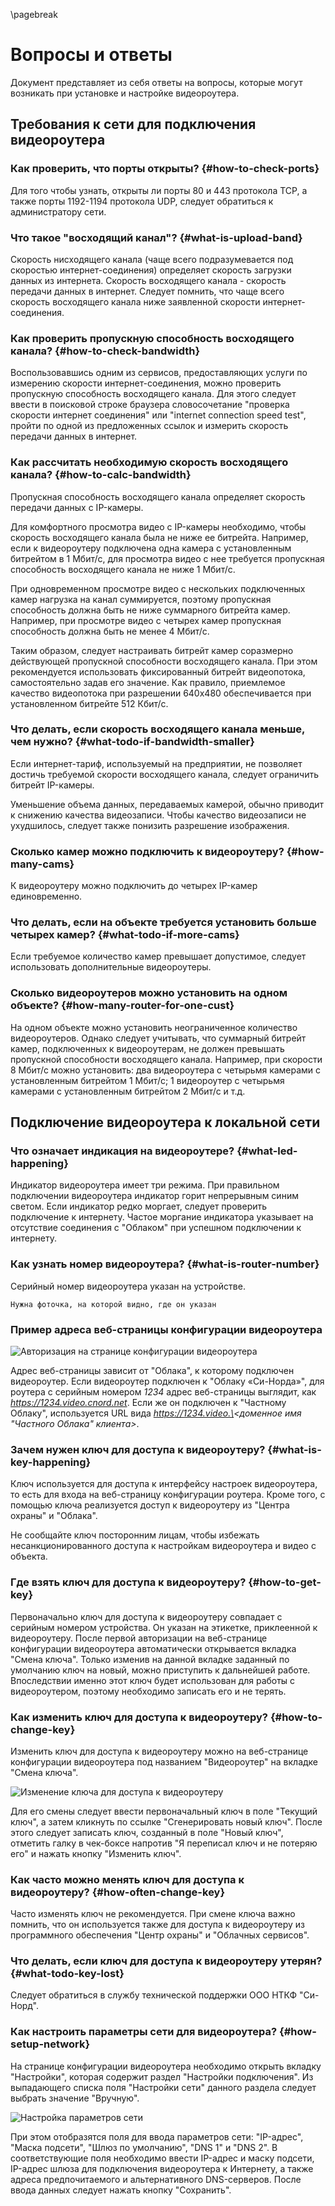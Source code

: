 \pagebreak

# Вопросы и ответы

Документ представляет из себя ответы на вопросы, которые могут возникать при установке и настройке видеороутера.

## Требования к сети для подключения видеороутера

### Как проверить, что порты открыты? {#how-to-check-ports}

Для того чтобы узнать, открыты ли порты 80 и 443 протокола TCP, а также порты 1192-1194 протокола UDP, следует обратиться к администратору сети.

### Что такое "восходящий канал"? {#what-is-upload-band}

Скорость нисходящего канала (чаще всего подразумевается под скоростью интернет-соединения) определяет скорость загрузки данных из интернета. Скорость восходящего канала - скорость передачи данных в интернет. Следует помнить, что чаще всего скорость восходящего канала ниже заявленной скорости интернет-соединения. 

### Как проверить пропускную способность восходящего канала? {#how-to-check-bandwidth}

Воспользовавшись одним из сервисов, предоставляющих услуги по измерению скорости интернет-соединения, можно проверить пропускную способность восходящего канала. Для этого следует ввести в поисковой строке браузера словосочетание "проверка скорости интернет соединения" или "internet connection speed test", пройти по одной из предложенных ссылок и измерить скорость передачи данных в интернет.

### Как рассчитать необходимую скорость восходящего канала? {#how-to-calc-bandwidth}

Пропускная способность восходящего канала определяет скорость передачи данных с IP-камеры. 

Для комфортного просмотра видео с IP-камеры необходимо, чтобы скорость восходящего канала была не ниже ее битрейта. Например, если к видеороутеру подключена одна камера с установленным битрейтом в 1 Мбит/с, для просмотра видео с нее  требуется пропускная способность восходящего канала не ниже 1 Мбит/с.

При одновременном просмотре видео с нескольких подключенных камер нагрузка на канал суммируется, поэтому пропускная способность должна быть не ниже суммарного битрейта камер. Например, при просмотре видео с четырех камер пропускная способность должна быть не менее 4 Мбит/с.

Таким образом, следует настраивать битрейт камер соразмерно действующей пропускной способности восходящего канала. 
При этом рекомендуется использовать фиксированный битрейт видеопотока, самостоятельно задав его значение. Как правило, приемлемое качество видеопотока при разрешении 640х480 обеспечивается при установленном битрейте 512 Кбит/с.

### Что делать, если скорость восходящего канала меньше, чем нужно? {#what-todo-if-bandwidth-smaller}

Если интернет-тариф, используемый на предприятии, не позволяет достичь требуемой скорости восходящего канала, следует ограничить битрейт IP-камеры.

Уменьшение объема данных, передаваемых камерой, обычно приводит к снижению качества видеозаписи. Чтобы качество видеозаписи не  ухудшилось, следует также понизить разрешение изображения.

### Сколько камер можно подключить к видеороутеру? {#how-many-cams}

К видеороутеру можно подключить до четырех IP-камер единовременно.

### Что делать, если на объекте требуется установить больше четырех камер? {#what-todo-if-more-cams}

Если требуемое количество камер превышает допустимое, следует использовать дополнительные видеороутеры.

### Сколько видеороутеров можно установить на одном объекте? {#how-many-router-for-one-cust}

На одном объекте можно установить неограниченное количество видеороутеров. Однако следует учитывать, что суммарный битрейт камер, подключенных к видеороутерам, не должен превышать пропускной способности восходящего канала. Например, при скорости 8 Мбит/с можно установить: два видеороутера с четырьмя камерами с установленным битрейтом 1 Мбит/с; 1 видеороутер с четырьмя камерами с установленным битрейтом 2 Мбит/с и т.д.

## Подключение видеороутера к локальной сети

### Что означает индикация на видеороутере? {#what-led-happening}

Индикатор видеороутера имеет три режима. При правильном подключении видеороутера индикатор горит непрерывным синим светом. Если индикатор редко моргает, следует проверить подключение к интернету. Частое моргание индикатора указывает на отсутствие соединения с "Облаком" при успешном подключении к интернету.

### Как узнать номер видеороутера? {#what-is-router-number}

Серийный номер видеороутера указан на устройстве. 

`Нужна фоточка, на которой видно, где он указан`

### Пример адреса веб-страницы конфигурации видеороутера

![Авторизация на странице конфигурации видеороутера][id-02-01-01]

Адрес веб-страницы зависит от "Облака", к которому подключен видеороутер. Если видеороутер подключен к "Облаку «Си-Норда»", для роутера с серийным номером *1234* адрес веб-страницы выглядит, как *https://1234.video.cnord.net*. Если же он подключен к "Частному Облаку", используется URL вида *https://1234.video.\<доменное имя "Частного Облака" клиента\>*.

### Зачем нужен ключ для доступа к видеороутеру? {#what-is-key-happening}

Ключ используется для доступа к интерфейсу настроек видеороутера, то есть для входа на веб-страницу конфигурации роутера. Кроме того, с помощью ключа реализуется доступ к видеороутеру из "Центра охраны" и "Облака". 

Не сообщайте ключ посторонним лицам, чтобы избежать несанкционированного доступа к настройкам видеороутера и видео с объекта.

### Где взять ключ для доступа к видеороутеру? {#how-to-get-key}

Первоначально ключ для доступа к видеороутеру совпадает с серийным номером устройства. Он указан на этикетке, приклеенной к видеороутеру. После первой авторизации на веб-странице конфигурации видеороутера автоматически открывается вкладка "Смена ключа". Только изменив на данной вкладке заданный по умолчанию ключ на новый, можно приступить к дальнейшей работе. Впоследствии именно этот ключ будет использован для работы с видеороутером, поэтому необходимо записать его и не терять.

### Как изменить ключ для доступа к видеороутеру? {#how-to-change-key}

Изменить ключ для доступа к видеороутеру можно на веб-странице конфигурации видеороутера под названием "Видеороутер" на вкладке "Смена ключа". 

![Изменение ключа для доступа к видеороутеру][id-02-01-02]

Для его смены следует ввести первоначальный ключ в поле "Текущий ключ", а затем кликнуть по ссылке "Сгенерировать новый ключ". После этого следует записать ключ, созданный в поле "Новый ключ", отметить галку в чек-боксе напротив "Я переписал ключ и не потеряю его" и нажать кнопку "Изменить ключ".

### Как часто можно менять ключ для доступа к видеороутеру? {#how-often-change-key}

Часто изменять ключ не рекомендуется. При смене ключа важно помнить, что он используется также для доступа к видеороутеру из программного обеспечения "Центр охраны" и "Облачных сервисов".

### Что делать, если ключ для доступа к видеороутеру утерян? {#what-todo-key-lost}

Следует обратиться в службу технической поддержки ООО НТКФ "Си-Норд".

### Как настроить параметры сети для видеороутера? {#how-setup-network}

На странице конфигурации видеороутера необходимо открыть вкладку "Настройки", которая содержит раздел "Настройки подключения". Из выпадающего списка поля "Настройки сети" данного раздела следует выбрать значение "Вручную". 

![Настройка параметров сети][id-02-01-03]

При этом отобразятся поля для ввода параметров сети: "IP-адрес", "Маска подсети", "Шлюз по умолчанию", "DNS 1" и "DNS 2". В соответствующие поля необходимо ввести IP-адрес и маску подсети, IP-адрес шлюза для подключения видеороутера к Интернету, а также адреса предпочитаемого и альтернативного DNS-серверов. После ввода данных следует нажать кнопку "Сохранить".

[id-02-01-01]: img/EngFaq01-RouterAuthPage.png "Авторизация на странице конфигурации видеороутера"
[id-02-01-02]: img/EngFaq01-KeyChange.png "Изменение ключа для доступа к видеороутеру"
[id-02-01-03]: img/EngFaq01-NetworkSettings.png "Настройка параметров сети"